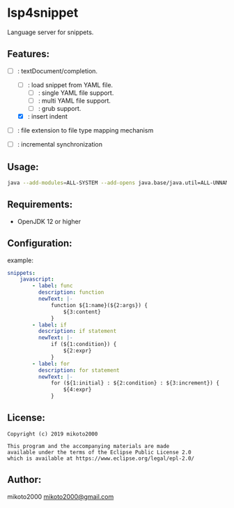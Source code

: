 lsp4snippet
===========

Language server for snippets.


Features:
---------

- [ ] : textDocument/completion.
    - [ ] : load snippet from YAML file.
        - [ ] : single YAML file support.
        - [ ] : multi YAML file support.
        - [ ] : grub support.
    - [x] : insert indent
- [ ] : file extension to file type mapping mechanism
- [ ] : incremental synchronization


Usage:
------

```sh
java --add-modules=ALL-SYSTEM --add-opens java.base/java.util=ALL-UNNAMED --add-opens java.base/java.lang=ALL-UNNAMED -Declipse.application=org.eclipse.jdt.ls.core.id1 -Dosgi.bundles.defaultStartLevel=4 -Declipse.product=org.eclipse.jdt.ls.core.product -Dlog.level=ALL -noverify -Dfile.encoding=UTF-8 -Xmx1G -jar /PATH/TO/lsp4snippet-x.y.z.jar --config /PATH/TO/Configuration.yaml
```


Requirements:
-------------

- OpenJDK 12 or higher


Configuration:
--------------

example:

```yaml
snippets:
    javascript:
        - label: func
          description: function
          newText: |-
              function ${1:name}(${2:args}) {
                  ${3:content}
              }
        - label: if
          description: if statement
          newText: |-
              if (${1:condition}) {
                  ${2:expr}
              }
        - label: for
          description: for statement
          newText: |-
              for (${1:initial} : ${2:condition} : ${3:increment}) {
                  ${4:expr}
              }
```

License:
--------

```
Copyright (c) 2019 mikoto2000

This program and the accompanying materials are made
available under the terms of the Eclipse Public License 2.0
which is available at https://www.eclipse.org/legal/epl-2.0/
```


Author:
-------

mikoto2000 <mikoto2000@gmail.com>

